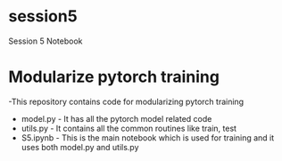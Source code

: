 # session5
Session 5 Notebook

# Modularize pytorch training

-This repository contains code for modularizing pytorch training

* model.py - It has all the pytorch model related code
* utils.py - It contains all the common routines like train, test 
* S5.ipynb - This is the main notebook which is used for training and it uses both model.py and utils.py
